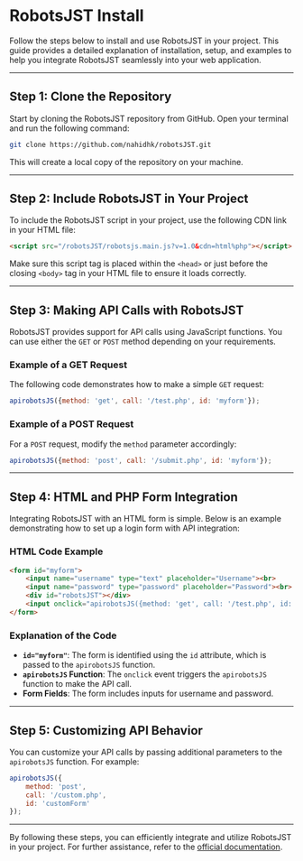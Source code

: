 # RobotsJST Install

Follow the steps below to install and use RobotsJST in your project. This guide provides a detailed explanation of installation, setup, and examples to help you integrate RobotsJST seamlessly into your web application.

---

## Step 1: Clone the Repository

Start by cloning the RobotsJST repository from GitHub. Open your terminal and run the following command:

```bash
git clone https://github.com/nahidhk/robotsJST.git
```

This will create a local copy of the repository on your machine.

---

## Step 2: Include RobotsJST in Your Project

To include the RobotsJST script in your project, use the following CDN link in your HTML file:

```html
<script src="/robotsJST/robotsjs.main.js?v=1.0&cdn=html%php"></script>
```

Make sure this script tag is placed within the `<head>` or just before the closing `<body>` tag in your HTML file to ensure it loads correctly.

---

## Step 3: Making API Calls with RobotsJST

RobotsJST provides support for API calls using JavaScript functions. You can use either the `GET` or `POST` method depending on your requirements.

### Example of a GET Request

The following code demonstrates how to make a simple `GET` request:

```javascript
apirobotsJS({method: 'get', call: '/test.php', id: 'myform'});
```

### Example of a POST Request

For a `POST` request, modify the `method` parameter accordingly:

```javascript
apirobotsJS({method: 'post', call: '/submit.php', id: 'myform'});
```

---

## Step 4: HTML and PHP Form Integration

Integrating RobotsJST with an HTML form is simple. Below is an example demonstrating how to set up a login form with API integration:

### HTML Code Example

```html
<form id="myform">
    <input name="username" type="text" placeholder="Username"><br>
    <input name="password" type="password" placeholder="Password"><br>
    <div id="robotsJST"></div>
    <input onclick="apirobotsJS({method: 'get', call: '/test.php', id: 'myform'})" type="button" value="Login">
</form>
```

### Explanation of the Code
- **`id="myform"`**: The form is identified using the `id` attribute, which is passed to the `apirobotsJS` function.
- **`apirobotsJS` Function**: The `onclick` event triggers the `apirobotsJS` function to make the API call.
- **Form Fields**: The form includes inputs for username and password.

---

## Step 5: Customizing API Behavior

You can customize your API calls by passing additional parameters to the `apirobotsJS` function. For example:

```javascript
apirobotsJS({
    method: 'post',
    call: '/custom.php',
    id: 'customForm'
});
```

---

By following these steps, you can efficiently integrate and utilize RobotsJST in your project. For further assistance, refer to the [official documentation](https://github.com/nahidhk/robotsJST/wiki).
